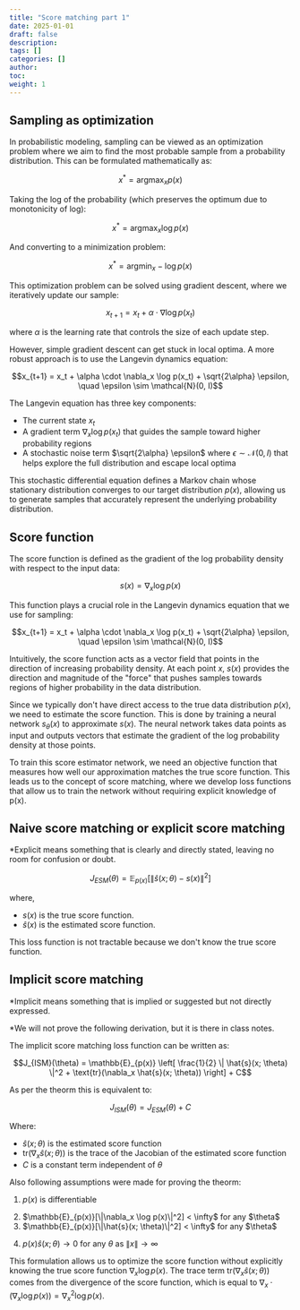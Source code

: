 ```yaml
---
title: "Score matching part 1"
date: 2025-01-01
draft: false
description:
tags: []
categories: []
author:
toc:
weight: 1
---
```


## Sampling as optimization

In probabilistic modeling, sampling can be viewed as an optimization problem where we aim to find the most probable sample from a probability distribution. This can be formulated mathematically as:

$$x^* = \mathop{\arg \max}_{x} p(x)$$  

Taking the log of the probability (which preserves the optimum due to monotonicity of log):

$$x^* = \mathop{\arg \max}_{x} \log p(x)$$

And converting to a minimization problem:

$$x^* = \mathop{\arg \min}_{x} - \log p(x)$$

This optimization problem can be solved using gradient descent, where we iteratively update our sample:

$$x_{t+1} = x_t + \alpha \cdot \nabla \log p(x_t)$$

where $\alpha$ is the learning rate that controls the size of each update step.

However, simple gradient descent can get stuck in local optima. A more robust approach is to use the Langevin dynamics equation:

$$x_{t+1} = x_t + \alpha \cdot \nabla_x \log p(x_t) + \sqrt{2\alpha} \epsilon, \quad \epsilon \sim \mathcal{N}(0, I)$$ 

The Langevin equation has three key components:
- The current state $x_t$
- A gradient term $\nabla_x \log p(x_t)$ that guides the sample toward higher probability regions
- A stochastic noise term $\sqrt{2\alpha} \epsilon$ where $\epsilon \sim \mathcal{N}(0, I)$ that helps explore the full distribution and escape local optima

This stochastic differential equation defines a Markov chain whose stationary distribution converges to our target distribution $p(x)$, allowing us to generate samples that accurately represent the underlying probability distribution.

## Score function

The score function is defined as the gradient of the log probability density with respect to the input data:

$$s(x) = \nabla_x \log p(x)$$

This function plays a crucial role in the Langevin dynamics equation that we use for sampling:

$$x_{t+1} = x_t + \alpha \cdot \nabla_x \log p(x_t) + \sqrt{2\alpha} \epsilon, \quad \epsilon \sim \mathcal{N}(0, I)$$

Intuitively, the score function acts as a vector field that points in the direction of increasing probability density. At each point $x$, $s(x)$ provides the direction and magnitude of the "force" that pushes samples towards regions of higher probability in the data distribution.

Since we typically don't have direct access to the true data distribution $p(x)$, we need to estimate the score function. This is done by training a neural network $s_\theta(x)$ to approximate $s(x)$. The neural network takes data points as input and outputs vectors that estimate the gradient of the log probability density at those points.

To train this score estimator network, we need an objective function that measures how well our approximation matches the true score function. This leads us to the concept of score matching, where we develop loss functions that allow us to train the network without requiring explicit knowledge of p(x).

## Naive score matching or explicit score matching
*Explicit means something that is clearly and directly stated, leaving no room for confusion or doubt.


$$J_{ESM}(\theta) = \mathbb{E}_{p(x)} \left[ \left\|  \hat{s}(x; \theta) - s(x) \right\|^2 \right]$$

where,

- $s(x)$ is the true score function.
- $\hat{s}(x)$ is the estimated score function.

This loss function is not tractable because we don't know the true score function.

## Implicit score matching
*Implicit means something that is implied or suggested but not directly expressed.

*We will not prove the following derivation, but it is there in class notes.

The implicit score matching loss function can be written as:

$$J_{ISM}(\theta) = \mathbb{E}_{p(x)} \left[ \frac{1}{2} \| \hat{s}(x; \theta) \|^2 + \text{tr}(\nabla_x \hat{s}(x; \theta)) \right] + C$$

As per the theorm this is equivalent to:

$$J_{ISM}(\theta) = J_{ESM}(\theta)  + C$$

Where:
- $\hat{s}(x; \theta)$ is the estimated score function
- $\text{tr}(\nabla_x \hat{s}(x; \theta))$ is the trace of the Jacobian of the estimated score function
- $C$ is a constant term independent of $\theta$

Also following assumptions were made for proving the theorm:
1. $p(x)$ is differentiable

2. <div class="math-katex">$\mathbb{E}_{p(x)}[\|\nabla_x \log p(x)\|^2] < \infty$ for any $\theta$</div>
3. <div class="math-katex">$\mathbb{E}_{p(x)}[\|\hat{s}(x; \theta)\|^2] < \infty$ for any $\theta$</div>
4. $p(x)\hat{s}(x; \theta) \to 0$ for any $\theta$ as $\|x\| \to \infty$



This formulation allows us to optimize the score function without explicitly knowing the true score function $\nabla_x \log p(x)$. The trace term $\text{tr}(\nabla_x \hat{s}(x; \theta))$ comes from the divergence of the score function, which is equal to $\nabla_x \cdot (\nabla_x \log p(x)) = \nabla_x^2 \log p(x)$.